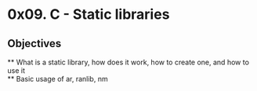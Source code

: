 # 0x09. C - Static libraries

## Objectives
** What is a static library, how does it work, how to create one, and how to use it <br>
** Basic usage of ar, ranlib, nm

